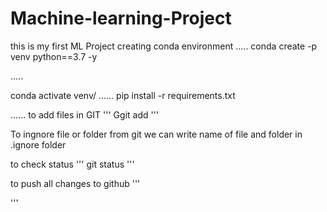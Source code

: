 # Machine-learning-Project
this is my first ML Project 
creating conda environment 
.....
conda create -p venv python==3.7 -y

.....

conda activate venv/
......
pip install -r requirements.txt

......
to add files in GIT 
'''
Ggit add <file name >
'''

To ingnore file or folder from  git we can write name of file and folder in .ignore folder

to check status 
'''
git status
'''

to push all changes to github
'''

'''

